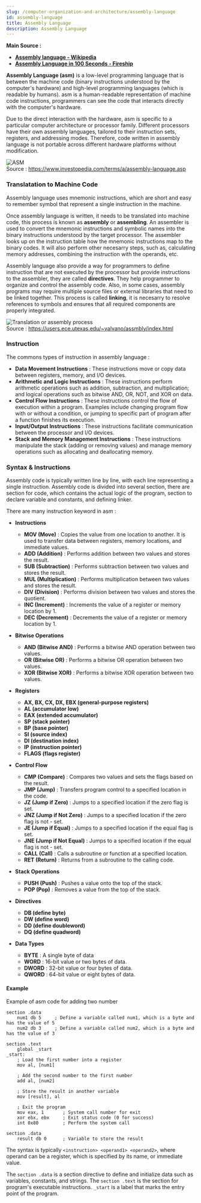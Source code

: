 ```yaml
---
slug: /computer-organization-and-architecture/assembly-language
id: assembly-language
title: Assembly Language
description: Assembly Language
---
```


**Main Source :**

- **[Assembly language - Wikipedia](https://en.wikipedia.org/wiki/Assembly_language)**
- **[Assembly Language in 100 Seconds - Fireship](https://youtu.be/4gwYkEK0gOk?si=faihHjHQNrGx28NV)**

**Assembly Language (asm)** is a low-level programming language that is between the machine code (binary instructions understood by the computer's hardware) and high-level programming languages (which is readable by humans). asm is a human-readable representation of machine code instructions, programmers can see the code that interacts directly with the computer's hardware.

Due to the direct interaction with the hardware, asm is specific to a particular computer architecture or processor family. Different processors have their own assembly languages, tailored to their instruction sets, registers, and addressing modes. Therefore, code written in assembly language is not portable across different hardware platforms without modification.

![ASM](./asm.png)  
Source : https://www.investopedia.com/terms/a/assembly-language.asp

### Translatation to Machine Code

Assembly language uses mnemonic instructions, which are short and easy to remember symbol that represent a single instruction in the machine.

Once assembly language is written, it needs to be translated into machine code, this process is known as **assembly** or **assembling**. An assembler is used to convert the mnemonic instructions and symbolic names into the binary instructions understood by the target processor. The assembler looks up on the instruction table how the mnemonic instructions map to the binary codes. It will also perform other necesarry steps, such as, calculating memory addresses, combining the instruction with the operands, etc.

Assembly language also provide a way for programmers to define instruction that are not executed by the processor but provide instructions to the assembler, they are called **directives**. They help programmer to organize and control the assembly code. Also, in some cases, assembly programs may require multiple source files or external libraries that need to be linked together. This process is called **linking**, it is necesarry to resolve references to symbols and ensures that all required components are properly integrated.

![Translation or assembly process](./translation.png)  
Source : https://users.ece.utexas.edu/~valvano/assmbly/index.html

### Instruction

The commons types of instruction in assembly language :

- **Data Movement Instructions** : These instructions move or copy data between registers, memory, and I/O devices.
- **Arithmetic and Logic Instructions** : These instructions perform arithmetic operations such as addition, subtraction, and multiplication; and logical operations such as bitwise AND, OR, NOT, and XOR on data.
- **Control Flow Instructions** : These instructions control the flow of execution within a program. Examples include changing program flow with or without a condition, or jumping to specific part of program after a function finishes its execution.
- **Input/Output Instructions** : These instructions facilitate communication between the processor and I/O devices.
- **Stack and Memory Management Instructions** : These instructions manipulate the stack (adding or removing values) and manage memory operations such as allocating and deallocating memory.

### Syntax & Instructions

Assembly code is typically written line by line, with each line representing a single instruction. Assembly code is divided into several section, there are section for code, which contains the actual logic of the program, section to declare variable and constants, and defining linker.

There are many instruction keyword in asm :

- **Instructions**

  - **MOV (Move)** : Copies the value from one location to another. It is used to transfer data between registers, memory locations, and immediate values.
  - **ADD (Addition)** : Performs addition between two values and stores the result.
  - **SUB (Subtraction)** : Performs subtraction between two values and stores the result.
  - **MUL (Multiplication)** : Performs multiplication between two values and stores the result.
  - **DIV (Division)** : Performs division between two values and stores the quotient.
  - **INC (Increment)** : Increments the value of a register or memory location by 1.
  - **DEC (Decrement)** : Decrements the value of a register or memory location by 1.

- **Bitwise Operations**

  - **AND (Bitwise AND)** : Performs a bitwise AND operation between two values.
  - **OR (Bitwise OR)** : Performs a bitwise OR operation between two values.
  - **XOR (Bitwise XOR)** : Performs a bitwise XOR operation between two values.

- **Registers**

  - **AX, BX, CX, DX, EBX (general-purpose registers)**
  - **AL (accumulator low)**
  - **EAX (extended accumulator)**
  - **SP (stack pointer)**
  - **BP (base pointer)**
  - **SI (source index)**
  - **DI (destination index)**
  - **IP (instruction pointer)**
  - **FLAGS (flags register)**

- **Control Flow**

  - **CMP (Compare)** : Compares two values and sets the flags based on the result.
  - **JMP (Jump)** : Transfers program control to a specified location in the code.
  - **JZ (Jump if Zero)** : Jumps to a specified location if the zero flag is set.
  - **JNZ (Jump if Not Zero)** : Jumps to a specified location if the zero flag is not - set.
  - **JE (Jump if Equal)** : Jumps to a specified location if the equal flag is set.
  - **JNE (Jump if Not Equal)** : Jumps to a specified location if the equal flag is not - set.
  - **CALL (Call)** : Calls a subroutine or function at a specified location.
  - **RET (Return)** : Returns from a subroutine to the calling code.

- **Stack Operations**

  - **PUSH (Push)** : Pushes a value onto the top of the stack.
  - **POP (Pop)** : Removes a value from the top of the stack.

- **Directives**

  - **DB (define byte)**
  - **DW (define word)**
  - **DD (define doubleword)**
  - **DQ (define quadword)**

- **Data Types**

  - **BYTE** : A single byte of data
  - **WORD** : 16-bit value or two bytes of data.
  - **DWORD** : 32-bit value or four bytes of data.
  - **QWORD** : 64-bit value or eight bytes of data.

#### Example

Example of asm code for adding two number

```assembly
section .data
    num1 db 5     ; Define a variable called num1, which is a byte and has the value of 5
    num2 db 3     ; Define a variable called num2, which is a byte and has the value of 3

section .text
    global _start
_start:
    ; Load the first number into a register
    mov al, [num1]

    ; Add the second number to the first number
    add al, [num2]

    ; Store the result in another variable
    mov [result], al

    ; Exit the program
    mov eax, 1       ; System call number for exit
    xor ebx, ebx     ; Exit status code (0 for success)
    int 0x80         ; Perform the system call

section .data
    result db 0      ; Variable to store the result
```

The syntax is typically `<instruction> <operand1> <operand2>`, where operand can be a register, which is specified by its name, or immediate value.

The `section .data` is a section directive to define and initialize data such as variables, constants, and strings. The `section .text` is the section for program's executable instructions. `_start` is a label that marks the entry point of the program.
